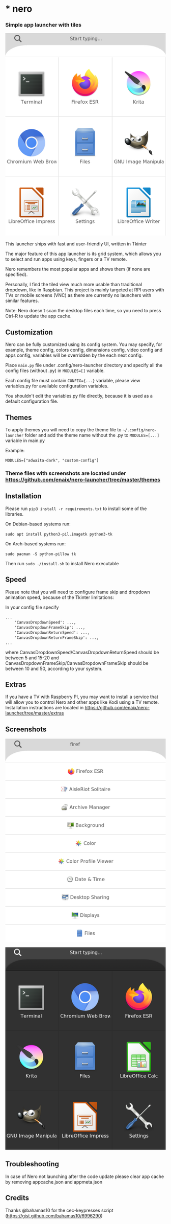 # * nero

### Simple app launcher with tiles

![nero-launcher](img/screen1.png)

This launcher ships with fast and user-friendly UI, written in Tkinter

The major feature of this app launcher is its grid system, which allows you to select and run apps using keys, fingers or a TV remote.

Nero remembers the most popular apps and shows them (if none are specified).

Personally, I find the tiled view much more usable than traditional dropdown, like in Raspbian.
This project is mainly targeted at RPI users with TVs or mobile screens (VNC) as there are currently no launchers with similar features.

Note: Nero doesn't scan the desktop files each time, so you need to press Ctrl-R to update the app cache.

## Customization

Nero can be fully customized using its config system.
You may specify, for example, theme config, colors config, dimensions config, video config and apps config, variables will be overridden by the each next config.

Place `main.py` file under .config/nero-launcher directory and specify all the config files (without .py) in `MODULES=[]` variable.

Each config file must contain `CONFIG={...}` variable, please view variables.py for available configuration variables.

You shouldn't edit the variables.py file directly, because it is used as a default configuration file.

## Themes

To apply themes you will need to copy the theme file to `~/.config/nero-launcher` folder and add the theme name without the .py to `MODULES=[...]` variable in main.py

Example:

```
MODULES=["adwaita-dark", "custom-config"]
```

### Theme files with screenshots are located under https://github.com/enaix/nero-launcher/tree/master/themes

## Installation

Please run `pip3 install -r requirements.txt` to install some of the libraries.

On Debian-based systems run:

`sudo apt install python3-pil.imagetk python3-tk`

On Arch-based systems run:

`sudo pacman -S python-pillow tk`



Then run `sudo ./install.sh` to install Nero executable

## Speed

Please note that you will need to configure frame skip and dropdown animation speed, because of the Tkinter limitations:

In your config file specify

```
...
    'CanvasDropdownSpeed': ...,
    'CanvasDropdownFrameSkip': ...,
    'CanvasDropdownReturnSpeed': ...,
    'CanvasDropdownReturnFrameSkip': ...,
...
```

where CanvasDropdownSpeed/CanvasDropdownReturnSpeed should be between 5 and 15-20 and CanvasDropdownFrameSkip/CanvasDropdownFrameSkip should be between 10 and 50, according to your system.

## Extras

If you have a TV with Raspberry PI, you may want to install a service that will allow you to control Nero and other apps like Kodi using a TV remote.
Installation instructions are located in https://github.com/enaix/nero-launcher/tree/master/extras

## Screenshots

![nero-launcher dropdown](img/screen2.png)

![nero-launcher adwaita-dark](img/screen3.png)

## Troubleshooting

In case of Nero not launching after the code update please clear app cache by removing appcache.json and appmeta.json

## Credits

Thanks @bahamas10 for the cec-keypresses script (https://gist.github.com/bahamas10/6996290)
